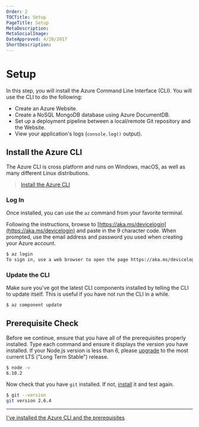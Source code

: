 ```yaml
---
Order: 2
TOCTitle: Setup
PageTitle: Setup
MetaDescription:
MetaSocialImage:
DateApproved: 4/26/2017
ShortDescription:
---
```

# Setup

In this step, you will install the Azure Command Line Interface (CLI). You will use the CLI to do the following:

* Create an Azure Website.
* Create a NoSQL MongoDB database using Azure DocumentDB.
* Set up a deployment pipeline between a local/remote Git repository and the Website.
* View your application's logs (`console.log()` output).

## Install the Azure CLI

The Azure CLI is cross platform and runs on Windows, macOS, as well as many different Linux distributions.

> [Install the Azure CLI](https://docs.microsoft.com/en-us/cli/azure/install-azure-cli)

### Log In

Once installed, you can use the `az` command from your favorite terminal.

Following the instructions, browse to [https://aka.ms/devicelogin](https://aka.ms/devicelogin) and paste in the 9 character code. When prompted, use the email address and password you used when creating your Azure account.

```bash
$ az login
To sign in, use a web browser to open the page https://aka.ms/devicelogin and enter the code BF9BUDLGR to authenticate.
```

### Update the CLI

Make sure you've got the latest CLI components installed by telling the CLI to update itself. This is useful if you have not run the CLI in a while.

```bash
$ az component update
```

## Prerequisite Check

Before we continue, ensure that you have all of the prerequisites properly installed. Type each command and ensure it displays the version you have installed. If your Node.js version is less than 6, please [upgrade](https://nodejs.org/en/download/) to the most current LTS ("Long Term Stable") release.

```bash
$ node -v
6.10.2
```

Now check that you have `git` installed. If not, [install](https://git-scm.com/downloads) it and test again.

```bash
$ git --version
git version 2.6.4
```

----

<a class="tutorial-next-btn" href="/tutorials/nodejs-deployment/express">I've installed the Azure CLI and the prerequisites</a>